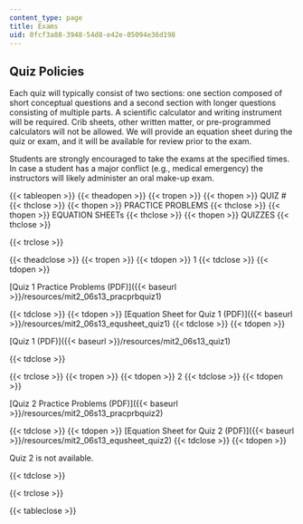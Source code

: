 ```yaml
---
content_type: page
title: Exams
uid: 0fcf3a88-3948-54d8-e42e-05094e36d198
---
```


Quiz Policies
-------------

Each quiz will typically consist of two sections: one section composed of short conceptual questions and a second section with longer questions consisting of multiple parts. A scientific calculator and writing instrument will be required. Crib sheets, other written matter, or pre-programmed calculators will not be allowed. We will provide an equation sheet during the quiz or exam, and it will be available for review prior to the exam.

Students are strongly encouraged to take the exams at the specified times. In case a student has a major conflict (e.g., medical emergency) the instructors will likely administer an oral make-up exam.

{{< tableopen >}}
{{< theadopen >}}
{{< tropen >}}
{{< thopen >}}
QUIZ #
{{< thclose >}}
{{< thopen >}}
PRACTICE PROBLEMS
{{< thclose >}}
{{< thopen >}}
EQUATION SHEETs
{{< thclose >}}
{{< thopen >}}
QUIZZES
{{< thclose >}}

{{< trclose >}}

{{< theadclose >}}
{{< tropen >}}
{{< tdopen >}}
1
{{< tdclose >}}
{{< tdopen >}}


[Quiz 1 Practice Problems (PDF)]({{< baseurl >}}/resources/mit2_06s13_pracprbquiz1)  



{{< tdclose >}}
{{< tdopen >}}
[Equation Sheet for Quiz 1 (PDF)]({{< baseurl >}}/resources/mit2_06s13_equsheet_quiz1)
{{< tdclose >}}
{{< tdopen >}}


[Quiz 1 (PDF)]({{< baseurl >}}/resources/mit2_06s13_quiz1)  



{{< tdclose >}}

{{< trclose >}}
{{< tropen >}}
{{< tdopen >}}
2
{{< tdclose >}}
{{< tdopen >}}


[Quiz 2 Practice Problems (PDF)]({{< baseurl >}}/resources/mit2_06s13_pracprbquiz2)


{{< tdclose >}}
{{< tdopen >}}
[Equation Sheet for Quiz 2 (PDF)]({{< baseurl >}}/resources/mit2_06s13_equsheet_quiz2)
{{< tdclose >}}
{{< tdopen >}}


Quiz 2 is not available.


{{< tdclose >}}

{{< trclose >}}

{{< tableclose >}}